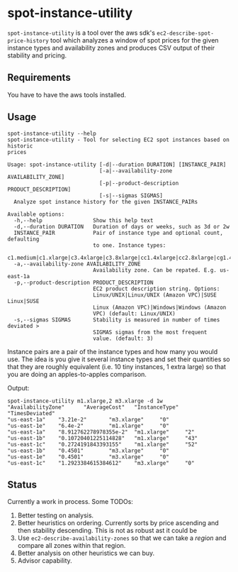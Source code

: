 # spot-instance-utility

`spot-instance-utility` is a tool over the aws sdk's
`ec2-describe-spot-price-history` tool which analyzes a window of spot
prices for the given instance types and availability zones and
produces CSV output of their stability and pricing.


## Requirements

You have to have the aws tools installed.

## Usage

```
spot-instance-utility --help                     
spot-instance-utility - Tool for selecting EC2 spot instances based on historic
prices

Usage: spot-instance-utility [-d|--duration DURATION] [INSTANCE_PAIR]
                             [-a|--availability-zone AVAILABILITY_ZONE]
                             [-p|--product-description PRODUCT_DESCRIPTION]
                             [-s|--sigmas SIGMAS]
  Analyze spot instance history for the given INSTANCE_PAIRs

Available options:
  -h,--help                Show this help text
  -d,--duration DURATION   Duration of days or weeks, such as 3d or 2w
  INSTANCE_PAIR            Pair of instance type and optional count, defaulting
                           to one. Instance types:
                           c1.medium|c1.xlarge|c3.4xlarge|c3.8xlarge|cc1.4xlarge|cc2.8xlarge|cg1.4xlarge|cr1.8xlarge|g2.2xlarge|m1.large|m1.medium|m1.small|m1.xlarge|m2.2xlarge|m2.4xlarge|m2.xlarge|m3.2xlarge|m3.xlarge|t1.micro
  -a,--availability-zone AVAILABILITY_ZONE
                           Availability zone. Can be repated. E.g. us-east-1a
  -p,--product-description PRODUCT_DESCRIPTION
                           EC2 product description string. Options:
                           Linux/UNIX|Linux/UNIX (Amazon VPC)|SUSE Linux|SUSE
                           Linux (Amazon VPC)|Windows|Windows (Amazon
                           VPC) (default: Linux/UNIX)
  -s,--sigmas SIGMAS       Stability is measured in number of times deviated >
                           SIGMAS sigmas from the most frequent
                           value. (default: 3)
```

Instance pairs are a pair of the instance types and how many you would
use. The idea is you give it several instance types and set their
quantities so that they are roughly equivalent (i.e. 10 tiny
instances, 1 extra large) so that you are doing an apples-to-apples comparison.

Output:

```
spot-instance-utility m1.xlarge,2 m3.xlarge -d 1w
"AvailabilityZone"      "AverageCost"   "InstanceType"  "TimesDeviated"
"us-east-1a"    "3.21e-2"       "m3.xlarge"     "0"
"us-east-1e"    "6.4e-2"        "m1.xlarge"     "0"
"us-east-1a"    "8.912762278978355e-2"  "m1.xlarge"     "2"
"us-east-1b"    "0.10720401225114828"   "m1.xlarge"     "43"
"us-east-1c"    "0.2724191843393155"    "m1.xlarge"     "52"
"us-east-1b"    "0.4501"        "m3.xlarge"     "0"
"us-east-1e"    "0.4501"        "m3.xlarge"     "0"
"us-east-1c"    "1.2923384615384612"    "m3.xlarge"     "0"
```

## Status

Currently a work in process. Some TODOs:

1. Better testing on analysis.
2. Better heuristics on ordering. Currently sorts by price ascending
   and then stability descending. This is not as robust ast it could
   be
3. Use `ec2-describe-availability-zones` so that we can take a
   *region* and compare all zones within that region.
4. Better analysis on other heuristics we can buy.
5. Advisor capability.
